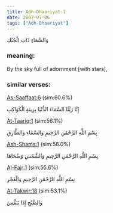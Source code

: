 ```yaml
---
title: Adh-Dhaariyat:7
date: 2007-07-06
tags: ["Adh-Dhaariyat"]
---
```

وَالسَّمَاءِ ذَاتِ الْحُبُكِ
### meaning: 
By the sky full of adornment [with stars],
### similar verses: 

[As-Saaffaat:6](/37/6) (sim:60.6%)

إِنَّا زَيَّنَّا السَّمَاءَ الدُّنْيَا بِزِينَةٍ الْكَوَاكِبِ

[At-Taariq:1](/86/1) (sim:56.1%)

بِسْمِ اللَّهِ الرَّحْمَٰنِ الرَّحِيمِ وَالسَّمَاءِ وَالطَّارِقِ

[Ash-Shams:1](/91/1) (sim:56.0%)

بِسْمِ اللَّهِ الرَّحْمَٰنِ الرَّحِيمِ وَالشَّمْسِ وَضُحَاهَا

[Al-Fajr:1](/89/1) (sim:55.6%)

بِسْمِ اللَّهِ الرَّحْمَٰنِ الرَّحِيمِ وَالْفَجْرِ

[At-Takwir:18](/81/18) (sim:53.1%)

وَالصُّبْحِ إِذَا تَنَفَّسَ
